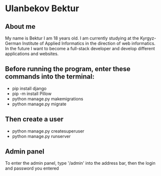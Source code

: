 # Ulanbekov Bektur
## About me
My name is Bektur I am 18 years old. I am currently studying at the Kyrgyz-German Institute of Applied Informatics in the direction of web informatics. In the future I want to become a full-stack developer and develop different applications and websites.
## Before running the program, enter these commands into the terminal:
* pip install django
* pip -m install Pillow
* python manage.py makemigrations
* python manage.py migrate
## Then create a user
* python manage.py createsuperuser
* python manage.py runserver
## Admin panel
To enter the admin panel, type '/admin' into the address bar, then the login and password you entered